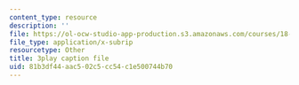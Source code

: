 ```yaml
---
content_type: resource
description: ''
file: https://ol-ocw-studio-app-production.s3.amazonaws.com/courses/18-06sc-linear-algebra-fall-2011/81b3df44aac502c5cc54c1e500744b70_QNpj-gOXW9M.srt
file_type: application/x-subrip
resourcetype: Other
title: 3play caption file
uid: 81b3df44-aac5-02c5-cc54-c1e500744b70
---
```

